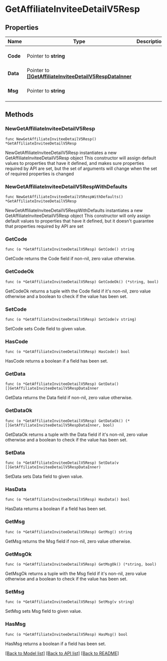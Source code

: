# GetAffiliateInviteeDetailV5Resp

## Properties

Name | Type | Description | Notes
------------ | ------------- | ------------- | -------------
**Code** | Pointer to **string** |  | [optional] [default to ""]
**Data** | Pointer to [**[]GetAffiliateInviteeDetailV5RespDataInner**](GetAffiliateInviteeDetailV5RespDataInner.md) |  | [optional] 
**Msg** | Pointer to **string** |  | [optional] [default to ""]

## Methods

### NewGetAffiliateInviteeDetailV5Resp

`func NewGetAffiliateInviteeDetailV5Resp() *GetAffiliateInviteeDetailV5Resp`

NewGetAffiliateInviteeDetailV5Resp instantiates a new GetAffiliateInviteeDetailV5Resp object
This constructor will assign default values to properties that have it defined,
and makes sure properties required by API are set, but the set of arguments
will change when the set of required properties is changed

### NewGetAffiliateInviteeDetailV5RespWithDefaults

`func NewGetAffiliateInviteeDetailV5RespWithDefaults() *GetAffiliateInviteeDetailV5Resp`

NewGetAffiliateInviteeDetailV5RespWithDefaults instantiates a new GetAffiliateInviteeDetailV5Resp object
This constructor will only assign default values to properties that have it defined,
but it doesn't guarantee that properties required by API are set

### GetCode

`func (o *GetAffiliateInviteeDetailV5Resp) GetCode() string`

GetCode returns the Code field if non-nil, zero value otherwise.

### GetCodeOk

`func (o *GetAffiliateInviteeDetailV5Resp) GetCodeOk() (*string, bool)`

GetCodeOk returns a tuple with the Code field if it's non-nil, zero value otherwise
and a boolean to check if the value has been set.

### SetCode

`func (o *GetAffiliateInviteeDetailV5Resp) SetCode(v string)`

SetCode sets Code field to given value.

### HasCode

`func (o *GetAffiliateInviteeDetailV5Resp) HasCode() bool`

HasCode returns a boolean if a field has been set.

### GetData

`func (o *GetAffiliateInviteeDetailV5Resp) GetData() []GetAffiliateInviteeDetailV5RespDataInner`

GetData returns the Data field if non-nil, zero value otherwise.

### GetDataOk

`func (o *GetAffiliateInviteeDetailV5Resp) GetDataOk() (*[]GetAffiliateInviteeDetailV5RespDataInner, bool)`

GetDataOk returns a tuple with the Data field if it's non-nil, zero value otherwise
and a boolean to check if the value has been set.

### SetData

`func (o *GetAffiliateInviteeDetailV5Resp) SetData(v []GetAffiliateInviteeDetailV5RespDataInner)`

SetData sets Data field to given value.

### HasData

`func (o *GetAffiliateInviteeDetailV5Resp) HasData() bool`

HasData returns a boolean if a field has been set.

### GetMsg

`func (o *GetAffiliateInviteeDetailV5Resp) GetMsg() string`

GetMsg returns the Msg field if non-nil, zero value otherwise.

### GetMsgOk

`func (o *GetAffiliateInviteeDetailV5Resp) GetMsgOk() (*string, bool)`

GetMsgOk returns a tuple with the Msg field if it's non-nil, zero value otherwise
and a boolean to check if the value has been set.

### SetMsg

`func (o *GetAffiliateInviteeDetailV5Resp) SetMsg(v string)`

SetMsg sets Msg field to given value.

### HasMsg

`func (o *GetAffiliateInviteeDetailV5Resp) HasMsg() bool`

HasMsg returns a boolean if a field has been set.


[[Back to Model list]](../README.md#documentation-for-models) [[Back to API list]](../README.md#documentation-for-api-endpoints) [[Back to README]](../README.md)


